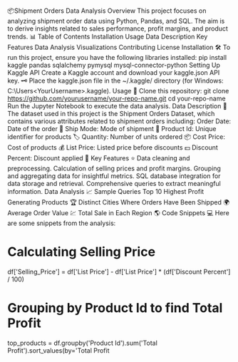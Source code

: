 📦Shipment Orders Data Analysis
Overview
This project focuses on analyzing shipment order data using Python, Pandas, and SQL. The aim is to derive insights related to sales performance, profit margins, and product trends. 📊
Table of Contents
Installation
Usage
Data Description
Key Features
Data Analysis
Visualizations
Contributing
License
Installation 🛠️
To run this project, ensure you have the following libraries installed:
pip install kaggle pandas sqlalchemy pymysql mysql-connector-python
Setting Up Kaggle API
Create a Kaggle account and download your kaggle.json API key. 🗝️
Place the kaggle.json file in the ~/.kaggle/ directory (for Windows: C:\Users\<YourUsername>\.kaggle\).
Usage 🚀
Clone this repository:
git clone https://github.com/yourusername/your-repo-name.git
cd your-repo-name
Run the Jupyter Notebook to execute the data analysis.
Data Description 📄
The dataset used in this project is the Shipment Orders Dataset, which contains various attributes related to shipment orders including:
Order Date: Date of the order 📅
Ship Mode: Mode of shipment 🚚
Product Id: Unique identifier for products 🏷️
Quantity: Number of units ordered 📦
Cost Price: Cost of products 💰
List Price: Listed price before discounts 💵
Discount Percent: Discount applied 🔖
Key Features ⭐
Data cleaning and preprocessing.
Calculation of selling prices and profit margins.
Grouping and aggregating data for insightful metrics.
SQL database integration for data storage and retrieval.
Comprehensive queries to extract meaningful information.
Data Analysis 📈
Sample Queries
Top 10 Highest Profit Generating Products 🏆
Distinct Cities Where Orders Have Been Shipped 🌍
Average Order Value 💹
Total Sale in Each Region 🌎
Code Snippets 💻
Here are some snippets from the analysis:
# Calculating Selling Price
df['Selling_Price'] = df['List Price'] - df['List Price'] * (df['Discount Percent'] / 100)

# Grouping by Product Id to find Total Profit
top_products = df.groupby('Product Id').sum('Total Profit').sort_values(by='Total Profit
